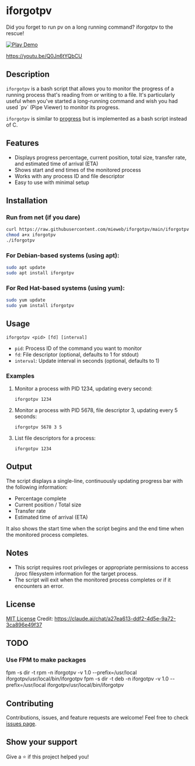 # iforgotpv

Did you forget to run pv on a long running command? iforgotpv to the rescue!


[![Play Demo](https://img.youtube.com/vi/Q0Jn6tYQbCU/0.jpg)](https://www.youtube.com/watch?v=Q0Jn6tYQbCU)

https://youtu.be/Q0Jn6tYQbCU

## Description

`iforgotpv` is a bash script that allows you to monitor the progress of a running process that's reading from or writing to a file. It's particularly useful when you've started a long-running command and wish you had used \`pv\` (Pipe Viewer) to monitor its progress.

`iforgotpv` is similar to [progress](https://github.com/Xfennec/progress) but is implemented as a bash script instead of C.

## Features

- Displays progress percentage, current position, total size, transfer rate, and estimated time of arrival (ETA)
- Shows start and end times of the monitored process
- Works with any process ID and file descriptor
- Easy to use with minimal setup

## Installation

### Run from net (if you dare)

```bash
curl https://raw.githubusercontent.com/mieweb/iforgotpv/main/iforgotpv > iforgotpv
chmod a+x iforgotpv
./iforgotpv
```

### For Debian-based systems (using apt):

```bash
sudo apt update
sudo apt install iforgotpv
```

### For Red Hat-based systems (using yum):

```bash
sudo yum update
sudo yum install iforgotpv
```

## Usage

```
iforgotpv <pid> [fd] [interval]
```

- `pid`: Process ID of the command you want to monitor
- `fd`: File descriptor (optional, defaults to 1 for stdout)
- `interval`: Update interval in seconds (optional, defaults to 1)

### Examples

1. Monitor a process with PID 1234, updating every second:
   ```
   iforgotpv 1234
   ```

2. Monitor a process with PID 5678, file descriptor 3, updating every 5 seconds:
   ```
   iforgotpv 5678 3 5
   ```

3. List file descriptors for a process:
   ```
   iforgotpv 1234
   ```

## Output

The script displays a single-line, continuously updating progress bar with the following information:

- Percentage complete
- Current position / Total size
- Transfer rate
- Estimated time of arrival (ETA)

It also shows the start time when the script begins and the end time when the monitored process completes.

## Notes

- This script requires root privileges or appropriate permissions to access /proc filesystem information for the target process.
- The script will exit when the monitored process completes or if it encounters an error.

## License

[MIT License](https://opensource.org/licenses/MIT)
Credit: https://claude.ai/chat/a27ea613-ddf2-4d5e-9a72-3ca896e49f37

## TODO

### Use FPM to make packages

fpm -s dir -t rpm -n iforgotpv -v 1.0 --prefix=/usr/local iforgotpv/usr/local/bin/iforgotpv
fpm -s dir -t deb -n iforgotpv -v 1.0 --prefix=/usr/local iforgotpv/usr/local/bin/iforgotpv


## Contributing

Contributions, issues, and feature requests are welcome! Feel free to check [issues page](https://github.com/yourusername/iforgotpv/issues).

## Show your support

Give a ⭐️ if this project helped you!

